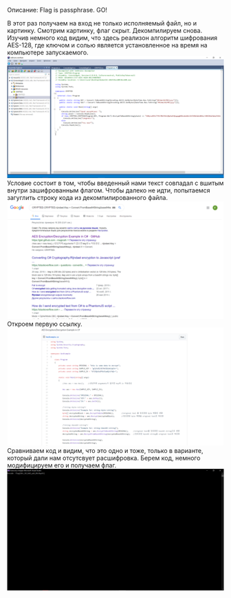 Описание: Flag is passphrase. GO!

В этот раз получаем на вход не только исполняемый файл, но и картинку. Смотрим картинку, флаг скрыт. Декомпилируем снова.
Изучив немного код видим, что здесь реализон алгоритм шифрования AES-128, где ключом и солью является установленное на время на компьютере запускаемого.
![](https://github.com/KubanCSC/2019/blob/master/writeups/REVERSE/screens/200/1.png)
Условие состоит в том, чтобы введенный нами текст совпадал с вшитым внутри зашифрованным флагом.
Чтобы далеко не идти, попытаемся загуглить строку кода из декомпилированного файла.![](https://github.com/KubanCSC/2019/blob/master/writeups/REVERSE/screens/200/2.png)
Откроем первую ссылку.![](https://github.com/KubanCSC/2019/blob/master/writeups/REVERSE/screens/200/3.png)
Сравниваем код и видим, что это одно и тоже, только в варианте, который дали нам отсутсвует расшифровка.
Берем код, немного модифицируем его и получаем флаг. ![](https://github.com/KubanCSC/2019/blob/master/writeups/REVERSE/screens/200/4.png)
